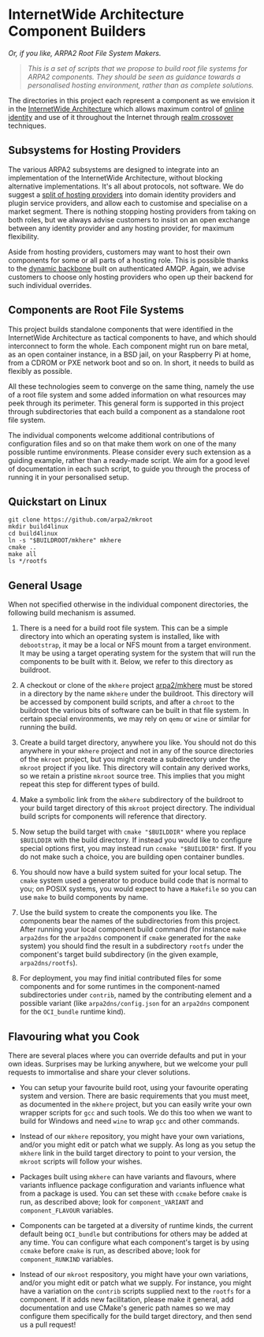 # InternetWide Architecture Component Builders

*Or, if you like, ARPA2 Root File System Makers.*

> *This is a set of scripts that we propose to build root file systems
> for ARPA2 components.  They should be seen as guidance towards a
> personalised hosting environment, rather than as complete solutions.*

The directories in this project each represent a component as we
envision it in the
[InternetWide Architecture](http://internetwide.org/tag/architecture.html)
which allows maximum control of
[online identity](http://internetwide.org/tag/identity.html)
and use of it throughout the Internet through
[realm crossover](http://internetwide.org/blog/2015/04/22/id-2-byoid.html)
techniques.


## Subsystems for Hosting Providers

The various ARPA2 subsystems are designed to integrate into an
implementation of the InternetWide Architecture, without
blocking alternative implementations.
It's all about protocols, not software.
We do suggest a
[split of hosting providers](http://internetwide.org/blog/2014/11/19/back-to-hosting.html)
into domain identity providers and plugin service providers, and
allow each to customise and specialise on a market segment.
There is nothing stopping hosting providers from taking on
both roles, but we always advise customers to insist on an open
exchange between any identity provider and any hosting
provider, for maximum flexibility.

Aside from hosting providers, customers may want to host their
own components for some or all parts of a hosting role.  This
is possible thanks to the
[dynamic backbone](http://www.internetwide.org/blog/2018/11/22/backbone-innovations.html)
built on authenticated AMQP.
Again, we advise customers to choose only hosting providers
who open up their backend for such individual overrides.


## Components are Root File Systems

This project builds standalone components that were identified
in the InternetWide Architecture as tactical components to have,
and which should interconnect to form the whole.  Each component
might run on bare metal, as an open container instance, in a BSD jail,
on your Raspberry Pi at home, from a CDROM or PXE network boot
and so on.  In short, it needs to build as flexibly as possible.

All these technologies seem to converge on the same thing, namely the
use of a root file system and some added information on what resources
may peek through its perimeter.  This general form is supported in this
project through subdirectories that each build a component as a
standalone root file system.

The individual components welcome additional contributions of configuration
files and so on that make them work on one of the many possible runtime
environments.  Please consider every such extension as a guiding example,
rather than a ready-made script.  We aim for a good level of documentation
in each such script, to guide you through the process of running it in your
personalised setup.


## Quickstart on Linux

```
git clone https://github.com/arpa2/mkroot
mkdir build4linux
cd build4linux
ln -s "$BUILDROOT/mkhere" mkhere
cmake ..
make all
ls */rootfs
```


## General Usage

When not specified otherwise in the individual component directories,
the following build mechanism is assumed.

 1. There is a need for a build root file system.  This can be a
    simple directory into which an operating system is installed,
    like with `debootstrap`, it may be a local or NFS mount from
    a target environment.  It may be using a target operating
    system for the system that will run the components to be built
    with it.  Below, we refer to this directory as buildroot.

 2. A checkout or clone of the `mkhere` project
    [arpa2/mkhere](https://github.com/arpa2/mkhere)
    must be stored in a directory by the name `mkhere` under the
    buildroot.  This directory will be accessed by component
    build scripts, and after a `chroot` to the buildroot the
    various bits of software can be built in that file system.
    In certain special environments, we may rely on `qemu` or
    `wine` or similar for running the build.

 3. Create a build target directory, anywhere you like.
    You should not do this anywhere in your `mkhere` project
    and not in any of the source directories of the
    `mkroot` project, but you might create a subdirectory under
    the `mkroot` project if you like.  This directory will
    contain any derived works, so we retain a pristine `mkroot`
    source tree.  This implies that you might repeat this step
    for different types of build.

 4. Make a symbolic link from the `mkhere` subdirectory of the
    buildroot to your build target directory of this `mkroot` project
    directory.  The individual build scripts for components will
    reference that directory.

 5. Now setup the build target with `cmake "$BUILDDIR"` where you
    replace `$BUILDDIR` with the build directory.  If instead you
    would like to configure special options first, you may instead
    run `ccmake "$BUILDDIR"` first.  If you do not make such a choice,
    you are building open container bundles.

 6. You should now have a build system suited for your local setup.
    The `cmake` system used a generator to produce build code that
    is normal to you; on POSIX systems, you would expect to have a
    `Makefile` so you can use `make` to build components by name.

 7. Use the build system to create the components you like.  The
    components bear the names of the subdirectories from this
    project.  After running your local component build command
    (for instance `make arpa2dns` for the `arpa2dns` component if
    `cmake` generated for the `make` system)
    you should find the result in a subdirectory `rootfs` under
    the component's target build subdirectory
    (in the given example, `arpa2dns/rootfs`).

 8. For deployment, you may find initial contributed files for some
    components and for some runtimes in the component-named
    subdirectories under `contrib`, named by the contributing
    element and a possible variant (like `arpa2dns/config.json` for
    an `arpa2dns` component for the `OCI_bundle` runtime kind).


## Flavouring what you Cook

There are several places where you can override defaults and put in
your own ideas.  Surprises may be lurking anywhere, but we welcome
your pull requests to immortalise and share your clever solutions.

  * You can setup your favourite build root, using your favourite
    operating system and version.  There are basic requirements
    that you must meet, as documented in the `mkhere` project,
    but you can easily write your own wrapper scripts for `gcc`
    and such tools.  We do this too when we want to build for
    Windows and need `wine` to wrap `gcc` and other commands.

  * Instead of our `mkhere` repository, you might have your own
    variations, and/or you might edit or patch what we supply.
    As long as you setup the `mkhere` link in the build target
    directory to point to your version, the `mkroot` scripts
    will follow your wishes.

  * Packages built using `mkhere` can have variants and flavours,
    where variants influence package configuration and variants
    influence what from a package is used.  You can set these
    with `ccmake` before `cmake` is run, as described above;
    look for `component_VARIANT` and `component_FLAVOUR`
    variables.

  * Components can be targeted at a diversity of runtime kinds,
    the current default being `OCI_bundle` but contributions for
    others may be added at any time.  You can configure what
    each component's target is by using `ccmake` before `cmake`
    is run, as described above; look for `component_RUNKIND`
    variables.

  * Instead of our `mkroot` respository, you might have your own
    variations, and/or you might edit or patch what we supply.
    For instance, you might have a variation on the `contrib`
    scripts supplied next to the `rootfs` for a component.
    If it adds new facilitation, please make it general, add
    documentation and use CMake's generic path names so we may
    configure them specifically for the build target directory,
    and then send us a pull request!

